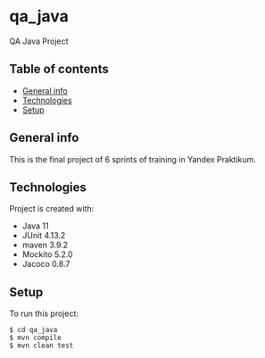 # qa_java
QA Java Project

## Table of contents
* [General info](#general-info)
* [Technologies](#technologies)
* [Setup](#setup)

## General info
This is the final project of 6 sprints of training in Yandex Praktikum.

## Technologies
Project is created with:
* Java 11
* JUnit 4.13.2
* maven 3.9.2
* Mockito 5.2.0
* Jacoco 0.8.7

## Setup
To run this project:

```
$ cd qa_java
$ mvn compile 
$ mvn clean test
```
